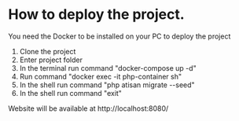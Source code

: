 <h1>How to deploy the project.</h1>
<p>You need the Docker to be installed on your PC to deploy the project</p>
<ol>
  <li>Clone the project</li>
  <li>Enter project folder</li>
  <li>In the terminal run command "docker-compose up -d"</li>
  <li>Run command "docker exec -it php-container sh"</li>
  <li>In the shell run command "php atisan migrate --seed"</li>
  <li>In the shell run command "exit"</li>
</ol>
<p>Website will be available at http://localhost:8080/</p>
